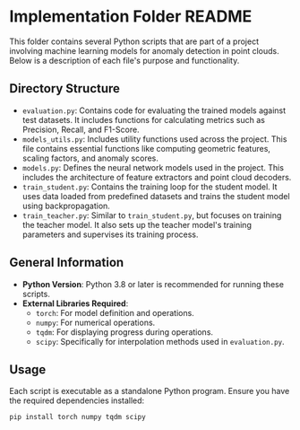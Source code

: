 # Implementation Folder README

This folder contains several Python scripts that are part of a project involving machine learning models for anomaly detection in point clouds. Below is a description of each file's purpose and functionality.

## Directory Structure

- `evaluation.py`: Contains code for evaluating the trained models against test datasets. It includes functions for calculating metrics such as Precision, Recall, and F1-Score.
- `models_utils.py`: Includes utility functions used across the project. This file contains essential functions like computing geometric features, scaling factors, and anomaly scores.
- `models.py`: Defines the neural network models used in the project. This includes the architecture of feature extractors and point cloud decoders.
- `train_student.py`: Contains the training loop for the student model. It uses data loaded from predefined datasets and trains the student model using backpropagation.
- `train_teacher.py`: Similar to `train_student.py`, but focuses on training the teacher model. It also sets up the teacher model's training parameters and supervises its training process.

## General Information

- **Python Version**: Python 3.8 or later is recommended for running these scripts.
- **External Libraries Required**:
  - `torch`: For model definition and operations.
  - `numpy`: For numerical operations.
  - `tqdm`: For displaying progress during operations.
  - `scipy`: Specifically for interpolation methods used in `evaluation.py`.

## Usage

Each script is executable as a standalone Python program. Ensure you have the required dependencies installed:

```bash
pip install torch numpy tqdm scipy
